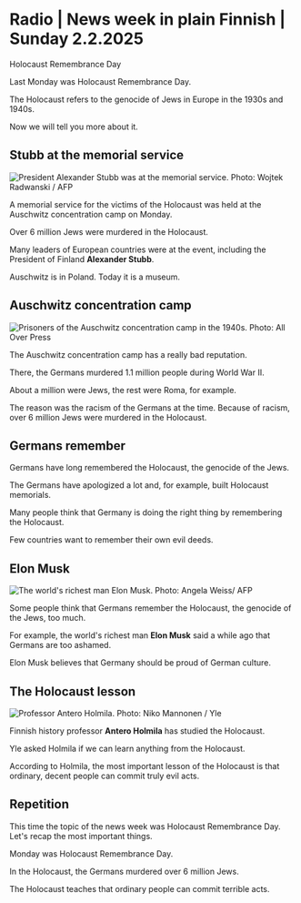 # Radio \| News week in plain Finnish \| Sunday 2.2.2025

Holocaust Remembrance Day

Last Monday was Holocaust Remembrance Day.

The Holocaust refers to the genocide of Jews in Europe in the 1930s and 1940s.

Now we will tell you more about it.

## Stubb at the memorial service

![President Alexander Stubb was at the memorial service. Photo: Wojtek Radwanski / AFP](https://images.cdn.yle.fi/image/upload/c_crop,h_2880,w_5120,x_0,y_122/ar_1.777777777777777,c_fill,g_faces,h_431,w_767/dpr_1.0/q_auto:eco/f_auto/fl_lossy/v1738321168/39-1414890679cac5a5d218)

A memorial service for the victims of the Holocaust was held at the Auschwitz concentration camp on Monday.

Over 6 million Jews were murdered in the Holocaust.

Many leaders of European countries were at the event, including the President of Finland **Alexander Stubb**.

Auschwitz is in Poland. Today it is a museum.

## Auschwitz concentration camp

![Prisoners of the Auschwitz concentration camp in the 1940s. Photo: All Over Press](https://images.cdn.yle.fi/image/upload/c_crop,h_1681,w_2989,x_0,y_87/ar_1.777777777777777,c_fill,g_faces,h_431,w_767/dpr_1.0/q_auto:eco/f_auto/fl_lossy/v1737994640/39-14121706796fc1e76094)

The Auschwitz concentration camp has a really bad reputation.

There, the Germans murdered 1.1 million people during World War II.

About a million were Jews, the rest were Roma, for example.

The reason was the racism of the Germans at the time. Because of racism, over 6 million Jews were murdered in the Holocaust.

## Germans remember

Germans have long remembered the Holocaust, the genocide of the Jews.

The Germans have apologized a lot and, for example, built Holocaust memorials.

Many people think that Germany is doing the right thing by remembering the Holocaust.

Few countries want to remember their own evil deeds.

## Elon Musk

![The world's richest man Elon Musk. Photo: Angela Weiss/ AFP](https://images.cdn.yle.fi/image/upload/c_crop,h_2234,w_3972,x_0,y_0/ar_1.777777777777777,c_fill,g_faces,h_431,w_767/dpr_1.0/q_auto:eco/f_auto/fl_lossy/v1737429053/39-1409195678f0fb5868a6)

Some people think that Germans remember the Holocaust, the genocide of the Jews, too much.

For example, the world's richest man **Elon Musk** said a while ago that Germans are too ashamed.

Elon Musk believes that Germany should be proud of German culture.

## The Holocaust lesson

![Professor Antero Holmila. Photo: Niko Mannonen / Yle](https://images.cdn.yle.fi/image/upload/c_crop,h_3375,w_6000,x_0,y_253/ar_1.7777777777777777,c_fill,g_faces,h_431,w_767/dpr_1.0/q_auto:eco/f_auto/fl_lossy/v1737121496/39-1408164678a5e0e196e5)

Finnish history professor **Antero Holmila** has studied the Holocaust.

Yle asked Holmila if we can learn anything from the Holocaust.

According to Holmila, the most important lesson of the Holocaust is that ordinary, decent people can commit truly evil acts.

## Repetition

This time the topic of the news week was Holocaust Remembrance Day. Let's recap the most important things.

Monday was Holocaust Remembrance Day.

In the Holocaust, the Germans murdered over 6 million Jews.

The Holocaust teaches that ordinary people can commit terrible acts.
